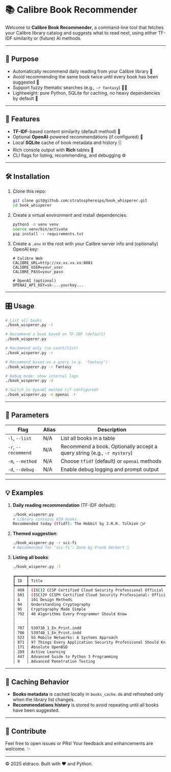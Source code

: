 # 📚 Calibre Book Recommender

Welcome to **Calibre Book Recommender**, a command-line tool that fetches your Calibre library catalog and suggests what to read next, using either TF-IDF similarity or (future) AI methods.

---

## 🎯 Purpose

- Automatically recommend daily reading from your Calibre library 📖
- Avoid recommending the same book twice until every book has been suggested 🔄
- Support fuzzy thematic searches (e.g., `-r fantasy`) 🧙‍♂️
- Lightweight: pure Python, SQLite for caching, no heavy dependencies by default 🐍

---

## 🚀 Features

- **TF-IDF**-based content similarity (default method) 📝
- Optional **OpenAI**-powered recommendations (if configured) 🤖
- Local **SQLite** cache of book metadata and history 🗄️
- Rich console output with **Rich** tables 🌈
- CLI flags for listing, recommending, and debugging ⚙️

---

## 🛠️ Installation

1. Clone this repo:
   ```bash
   git clone git@github.com:stratosphereips/book_whisperer.git
   cd book_whisperer
   ```
2. Create a virtual environment and install dependencies:
   ```bash
   python3 -m venv venv
   source venv/bin/activate
   pip install -r requirements.txt
   ```
3. Create a `.env` in the root with your Calibre server info and (optionally) OpenAI key:
   ```dotenv
   # Calibre Web
   CALIBRE_URL=http://xx.xx.xx.xx:8081
   CALIBRE_USER=your_user
   CALIBRE_PASS=your_pass

   # OpenAI (optional)
   OPENAI_API_KEY=sk-...yourkey...
   ```

---

## 🎛️ Usage

```bash
# List all books
./book_wisperer.py -l

# Recommend a book based on TF-IDF (default)
./book_wisperer.py

# Recommend only (no count/list)
./book_wisperer.py -r

# Recommend based on a query (e.g. 'fantasy')
./book_wisperer.py -r fantasy

# Debug mode: show internal logs
./book_wisperer.py -d

# Switch to OpenAI method (if configured)
./book_wisperer.py -m openai -r
```

---

## 📖 Parameters

| Flag            | Alias | Description                                           |
|-----------------|-------|-------------------------------------------------------|
| `-l`, `--list`  | N/A   | List all books in a table                             |
| `-r`, `--recommend` | N/A | Recommend a book. Optionally accept a query string (e.g., `-r mystery`) |
| `-m`, `--method`| N/A   | Choose `tfidf` (default) or `openai` methods          |
| `-d`, `--debug` | N/A   | Enable debug logging and prompt output                |

---

## 💡 Examples

1. **Daily reading recommendation** (TF-IDF default):
   ```bash
   ./book_wisperer.py
   # Library contains 659 books.
   Recommended today (tfidf): The Hobbit by J.R.R. Tolkien 🧝‍♂️
   ```

2. **Themed suggestion**:
   ```bash
   ./book_wisperer.py -r sci-fi
   # Recommended for 'sci-fi': Dune by Frank Herbert 🚀
   ```

3. **Listing all books**:
   ```bash
   ./book_wisperer.py -l
                                                                                                                            Calibre Library Books
   ┏━━━━━┳━━━━━━━━━━━━━━━━━━━━━━━━━━━━━━━━━━━━━━━━━━━━━━━━━━━━━━━━━━━━━━━━━━━━━━━━━━━━━━━━━━━━━━━┳━━━━━━━━━━━━━━━━━━━━━━━━━━━━━━━━━━━━━━━━━━━━━━━━━━━━━━━━━━━━━━━━━━━━━━━━━━━━━━━━━━━━━━━┳━━━━━━━━━━━━━━━━━━━━━━━━━━━━━━━━━━━━━━━━━━━━━━━━━━━━━━━━━━━━━━━━━━━━━━━━━━━━━━━━━━━━━━┓
   ┃ ID  ┃ Title                                                                                 ┃ Author                                                                                ┃ Topic                                                                                ┃
   ┡━━━━━╇━━━━━━━━━━━━━━━━━━━━━━━━━━━━━━━━━━━━━━━━━━━━━━━━━━━━━━━━━━━━━━━━━━━━━━━━━━━━━━━━━━━━━━━╇━━━━━━━━━━━━━━━━━━━━━━━━━━━━━━━━━━━━━━━━━━━━━━━━━━━━━━━━━━━━━━━━━━━━━━━━━━━━━━━━━━━━━━━╇━━━━━━━━━━━━━━━━━━━━━━━━━━━━━━━━━━━━━━━━━━━━━━━━━━━━━━━━━━━━━━━━━━━━━━━━━━━━━━━━━━━━━━┩
   │ 499 │ (ISC)2 CCSP Certified Cloud Security Professional Official Practice Tests             │ Ben Malisow                                                                           │                                                                                      │
   │ 501 │ (ISC)2® CCSP® Certified Cloud Security Professional: Official Study Guide             │ Ben Malisow                                                                           │                                                                                      │
   │ 4   │ 101 Design Methods                                                                    │ VIJAY KUMAR                                                                           │                                                                                      │
   │ 94  │ Understanding Cryptography                                                            │ Christof Paar, Jan Pelzl                                                              │ crypto, cryptography                                                                 │
   │ 95  │ Cryptography Made Simple                                                              │ Nigel P. Smart                                                                        │ crypto, cryptography                                                                 │
   │ 792 │ 40 Algorithms Every Programmer Should Know                                            │ Imran Ahmad                                                                           │ coding interview; Self-Taught Programmer; Grokking Algorithms; Python book; Python   │
   │     │                                                                                       │                                                                                       │ data science; Computational thinking; algorithms and data structures; machine        │
   │     │                                                                                       │                                                                                       │ learning python; Python algorithms                                                   │
   │ 707 │ 539738_1_En_Print.indd                                                                │ 0014431                                                                               │                                                                                      │
   │ 706 │ 539740_1_En_Print.indd                                                                │ 0014813                                                                               │                                                                                      │
   │ 523 │ 5G Mobile Networks: A Systems Approach                                                │ Larry Peterson, Oğuz Sunay                                                            │                                                                                      │
   │ 871 │ 97 Things Every Application Security Professional Should Know                         │ Reet Kaur, Yabing Wang                                                                │                                                                                      │
   │ 171 │ Absolute OpenBSD                                                                      │ Michael W. Lucas                                                                      │ COMPUTERS / Operating Systems / UNIX                                                 │
   │ 289 │ Active Learning                                                                       │ Burr Settles                                                                          │ gnuplot plot                                                                         │
   │ 447 │ Advanced Guide to Python 3 Programming                                                │ John Hunt                                                                             │                                                                                      │
   │ 9   │ Advanced Penetration Testing                                                          │ Wil Allsopp                                                                           │   ```


---

## 🔄 Caching Behavior

- **Books metadata** is cached locally in `books_cache.db` and refreshed only when the library list changes.
- **Recommendations history** is stored to avoid repeating until all books have been suggested.

---

## 🎉 Contribute

Feel free to open issues or PRs! Your feedback and enhancements are welcome. ✨

---

© 2025 eldraco. Built with ❤️  and Python.


